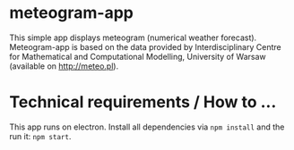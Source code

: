 # meteogram-app

This simple app displays meteogram (numerical weather forecast). Meteogram-app is based on the data provided by Interdisciplinary Centre for Mathematical and Computational Modelling, University of Warsaw (available on http://meteo.pl).

# Technical requirements / How to ...

This app runs on electron. Install all dependencies via `npm install` and the run it: `npm start`.

